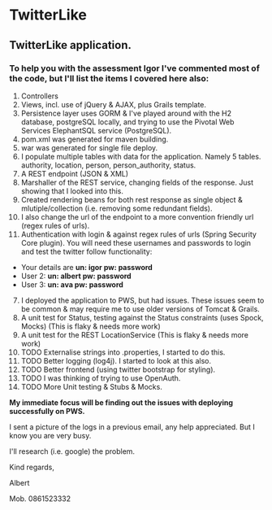 # TwitterLike
## TwitterLike application.

### To help you with the assessment Igor I've commented most of the code, but I'll list the items I covered here also:

1.  Controllers
2.  Views, incl. use of jQuery & AJAX, plus Grails template.
3.  Persistence layer uses GORM & I've played around with the H2 database, postgreSQL locally, and trying to use the Pivotal Web Services ElephantSQL service (PostgreSQL).
4.  pom.xml was generated for maven building.
5.  war was generated for single file deploy.
5.  I populate multiple tables with data for the application. Namely 5 tables. authority, location, person, person_authority, status.
4.  A REST endpoint (JSON & XML)
5.  Marshaller of the REST service, changing fields of the response. Just showing that I looked into this.
6.  Created rendering beans for both rest response as single object & mlutiple/collection (i.e. removing some redundant fields).
6.  I also change the url of the endpoint to a more convention friendly url (regex rules of urls).
6.  Authentication with login & against regex rules of urls (Spring Security Core plugin). You will need these usernames and passwords to login and test the twitter follow functionality:
  - Your details are  **un: igor pw: password**
  - User 2: **un: albert pw: password**
  - User 3: **un: ava pw: password**
7.  I deployed the application to PWS, but had issues. These issues seem to be common & may require me to use older versions of Tomcat & Grails.
8.  A unit test for Status, testing against the Status constraints (uses Spock, Mocks) (This is flaky & needs more work)
9.  A unit test for the REST LocationService (This is flaky & needs more work)
10.  TODO Externalise strings into .properties, I started to do this.
11.  TODO Better logging (log4j). I started to look at this also.
12.  TODO Better frontend (using twitter bootstrap for styling).
13.  TODO I was thinking of trying to use OpenAuth.
14.  TODO More Unit testing & Stubs & Mocks.

**My immediate focus will be finding out the issues with deploying successfully on PWS.**

I sent a picture of the logs in a previous email, any help appreciated. But I know you are very busy.

I'll research (i.e. google) the problem.

Kind regards,

Albert

Mob. 0861523332
